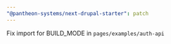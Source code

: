 ```yaml
---
"@pantheon-systems/next-drupal-starter": patch
---
```


Fix import for BUILD_MODE in `pages/examples/auth-api`
